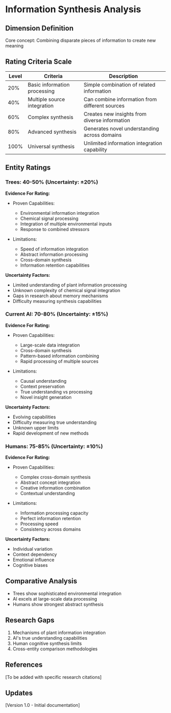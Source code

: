 # Information Synthesis Analysis

## Dimension Definition
Core concept: Combining disparate pieces of information to create new meaning

## Rating Criteria Scale

| Level | Criteria | Description |
|-------|----------|-------------|
| 20% | Basic information processing | Simple combination of related information |
| 40% | Multiple source integration | Can combine information from different sources |
| 60% | Complex synthesis | Creates new insights from diverse information |
| 80% | Advanced synthesis | Generates novel understanding across domains |
| 100% | Universal synthesis | Unlimited information integration capability |

## Entity Ratings

### Trees: 40-50% (Uncertainty: ±20%)

**Evidence For Rating:**
- Proven Capabilities:
  * Environmental information integration
  * Chemical signal processing
  * Integration of multiple environmental inputs
  * Response to combined stressors
  
- Limitations:
  * Speed of information integration
  * Abstract information processing
  * Cross-domain synthesis
  * Information retention capabilities

**Uncertainty Factors:**
- Limited understanding of plant information processing
- Unknown complexity of chemical signal integration
- Gaps in research about memory mechanisms
- Difficulty measuring synthesis capabilities

### Current AI: 70-80% (Uncertainty: ±15%)

**Evidence For Rating:**
- Proven Capabilities:
  * Large-scale data integration
  * Cross-domain synthesis
  * Pattern-based information combining
  * Rapid processing of multiple sources
  
- Limitations:
  * Causal understanding
  * Context preservation
  * True understanding vs processing
  * Novel insight generation
  
**Uncertainty Factors:**
- Evolving capabilities
- Difficulty measuring true understanding
- Unknown upper limits
- Rapid development of new methods

### Humans: 75-85% (Uncertainty: ±10%)

**Evidence For Rating:**
- Proven Capabilities:
  * Complex cross-domain synthesis
  * Abstract concept integration
  * Creative information combination
  * Contextual understanding

- Limitations:
  * Information processing capacity
  * Perfect information retention
  * Processing speed
  * Consistency across domains
  
**Uncertainty Factors:**
- Individual variation
- Context dependency
- Emotional influence
- Cognitive biases

## Comparative Analysis
- Trees show sophisticated environmental integration
- AI excels at large-scale data processing
- Humans show strongest abstract synthesis

## Research Gaps
1. Mechanisms of plant information integration
2. AI's true understanding capabilities
3. Human cognitive synthesis limits
4. Cross-entity comparison methodologies

## References
[To be added with specific research citations]

## Updates
[Version 1.0 - Initial documentation]
